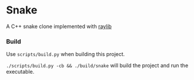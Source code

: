 # Snake
A C++ snake clone implemented with [raylib](https://www.raylib.com/)

### Build
Use `scripts/build.py` when building this project.

`./scripts/build.py -cb && ./build/snake` will build the project and run the executable.